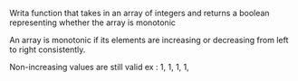 Writa function that takes in an array of integers and returns a boolean representing whether the array is monotonic

An array is monotonic if its elements are increasing or decreasing from left to right consistently. 

Non-increasing values are still valid ex : 1, 1, 1, 1, 